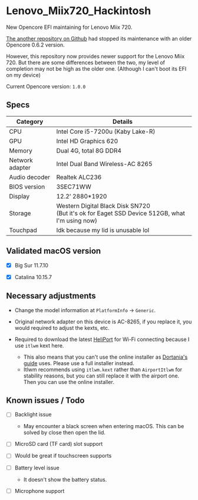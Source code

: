 # Lenovo_Miix720_Hackintosh

New Opencore EFI maintaining for Lenovo Miix 720.

[The another repository on Github](https://github.com/jennie26/Lenovo-Miix-720-Hackintosh) had stopped its maintenance with an older Opencore 0.6.2 version.

However, this repository now provides newer support for the Lenovo Miix 720. But there are some differences between the two, my level of completion may not be high as the older one. (Although I can't boot its EFI on my device)

Current Opencore version: `1.0.0`

## Specs

|Category|Details|
|--------|-------|
|CPU     |Intel Core i5-7200u (Kaby Lake-R)|
|GPU     |Intel HD Graphics 620|
|Memory  |Dual 4G, total 8G DDR4|
|Network adapter|Intel Dual Band Wireless-AC 8265|
|Audio decoder|Realtek ALC236|
|BIOS version|3SEC71WW|
|Display |12.2’ 2880*1920|
|Storage |Western Digital Black Disk SN720<br>(But it's ok for Eaget SSD Device 512GB, what I'm using now)|
|Touchpad|Idk because my lid is unusable lol|

## Validated macOS version

- [x] Big Sur 11.7.10

- [x] Catalina 10.15.7

## Necessary adjustments

- Change the model information at `PlatformInfo` -> `Generic`.

- Original network adapter on this device is AC-8265, if you replace it, you would required to adjust the kexts, etc.

- Required to download the latest [HeliPort](https://github.com/OpenIntelWireless/HeliPort/releases) for Wi-Fi connecting because I use `itlwm` kext here.
  - This also means that you can't use the online installer as [Dortania's guide](https://dortania.github.io/OpenCore-Install-Guide/installer-guide/windows-install.html) uses. Please use a full installer instead.
  - Itlwm recommends using `itlwm.kext` rather than `AirportItlwm` for stability reasons, but you can still replace it with the airport one. Then you can use the online installer.

## Known issues / Todo

- [ ] Backlight issue
  - May encounter a black screen when entering macOS. This can be solved by close then open the lid.

- [ ] MicroSD card (TF card) slot support

- [ ] Would be great if touchscreen supports

- [ ] Battery level issue
  - It doesn't show the battery status.

- [ ] Microphone support